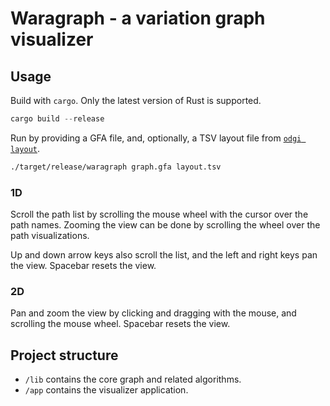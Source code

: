 # Waragraph - a variation graph visualizer


## Usage

Build with `cargo`. Only the latest version of Rust is supported.

```rust
cargo build --release
```

Run by providing a GFA file, and, optionally, a TSV layout file from [`odgi layout`](https://odgi.readthedocs.io/en/stable/rst/commands/odgi_layout.html).

```sh
./target/release/waragraph graph.gfa layout.tsv
```

### 1D

Scroll the path list by scrolling the mouse wheel with the cursor over the path names.
Zooming the view can be done by scrolling the wheel over the path visualizations.

Up and down arrow keys also scroll the list, and the left and right keys pan the view.
Spacebar resets the view.

### 2D

Pan and zoom the view by clicking and dragging with the mouse, and scrolling the mouse wheel.
Spacebar resets the view.


## Project structure

- `/lib` contains the core graph and related algorithms.
- `/app` contains the visualizer application.
